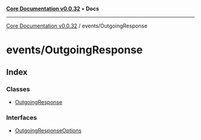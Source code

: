 [**Core Documentation v0.0.32**](../../README.md) • **Docs**

***

[Core Documentation v0.0.32](../../modules.md) / events/OutgoingResponse

# events/OutgoingResponse

## Index

### Classes

- [OutgoingResponse](classes/OutgoingResponse.md)

### Interfaces

- [OutgoingResponseOptions](interfaces/OutgoingResponseOptions.md)
